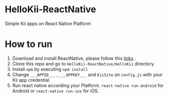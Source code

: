 # HelloKii-ReactNative
Simple Kii apps on React Native Platform

# How to run


1. Download and install ReactNative, please follow this  [links](https://facebook.github.io/react-native/docs/getting-started.html) .
2. Clone this repo and go to `HelloKii-ReactNative/HelloKii` directory.
3. Install `npm` by executing `npm install`
4. Change `___APPID___` , `___APPKEY___` and `KiiSite` on `config.js` with your Kii app credential
5. Run react native according your Platform. `react-native run-android` for Android or `react-native run-ios` for iOS.
